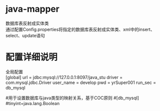 # java-mapper
数据库表反射成实体类<br/>
通过配置Config.properties将指定的数据库表反射成实体类、xml中的insert、select、update语句<br/>

# 配置详细说明
全局配置<br/>
[global]
url = jdbc:mysql://127.0.0.1:8097/java_stu
driver = com.mysql.jdbc.Driver
user_name = develop
pwd = yrSuper001
run_sec = db_mysql

#用于设置数据库与java类型的映射关系，基于COC原则
#[db_mysql]
#tinyint=java.lang.Boolean
